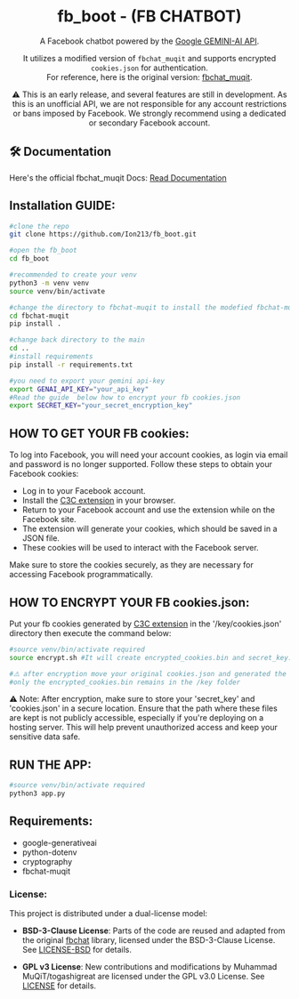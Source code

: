 <div align="center">

# fb_boot - (FB CHATBOT)

A Facebook chatbot powered by the [Google GEMINI-AI API](https://aistudio.google.com/app/apikey).

It utilizes a modified version of `fbchat_muqit` and supports encrypted `cookies.json` for authentication.  
For reference, here is the original version: [fbchat_muqit](https://github.com/togashigreat/fbchat-muqit?tab=BSD-3-Clause-2-ov-file).

⚠️ This is an early release, and several features are still in development. As this is an unofficial API, we are not responsible for any account restrictions or bans imposed by Facebook. We strongly recommend using a dedicated or secondary Facebook account.

</div>

## 🛠️ Documentation
Here's the official fbchat_muqit Docs:
    [Read Documentation](http://fbchat-muqit.rtfd.io/)

## Installation GUIDE:
```bash
#clone the repo
git clone https://github.com/Ion213/fb_boot.git

#open the fb_boot
cd fb_boot

#recommended to create your venv 
python3 -m venv venv
source venv/bin/activate

#change the directory to fbchat-muqit to install the modefied fbchat-muqit
cd fbchat-muqit
pip install .

#change back directory to the main
cd ..
#install requirements
pip install -r requirements.txt

#you need to export your gemini api-key
export GENAI_API_KEY="your_api_key"
#Read the guide  below how to encrypt your fb cookies.json
export SECRET_KEY="your_secret_encryption_key"
```

## HOW TO GET YOUR FB cookies:
To log into Facebook, you will need your account cookies, as login via email and password is no longer supported. Follow these steps to obtain your Facebook cookies:

- Log in to your Facebook account.
- Install the [C3C extension](https://github.com/c3cbot/c3c-ufc-utility) in your browser.
- Return to your Facebook account and use the extension while on the Facebook site.
- The extension will generate your cookies, which should be saved in a JSON file.
- These cookies will be used to interact with the Facebook server.

Make sure to store the cookies securely, as they are necessary for accessing Facebook programmatically.


## HOW TO ENCRYPT YOUR FB cookies.json:
Put your fb cookies generated by [C3C extension](https://github.com/c3cbot/c3c-ufc-utility) in the '/key/cookies.json' directory then execute the command below:
```bash
#source venv/bin/activate required
source encrypt.sh #It will create encrypted_cookies.bin and secret_key.key

#⚠️ after encryption move your original cookies.json and generated the secret key in a secured PATH 
#only the encrypted_cookies.bin remains in the /key folder
```
⚠️ Note: After encryption, make sure to store your 'secret_key' and 'cookies.json' in a secure location. Ensure that the path where these files are kept is not publicly accessible, especially if you're deploying on a hosting server. This will help prevent unauthorized access and keep your sensitive data safe.

## RUN THE APP:
```python
#source venv/bin/activate required
python3 app.py
```

## Requirements:
- google-generativeai
- python-dotenv
- cryptography
- fbchat-muqit

### License:

This project is distributed under a dual-license model:

- **BSD-3-Clause License**: Parts of the code are reused and adapted from the original [fbchat](https://github.com/fbchat-dev/fbchat) library, licensed under the BSD-3-Clause License. 
  See [LICENSE-BSD](./LICENSE-BSD.md) for details.

- **GPL v3 License**: New contributions and modifications by Muhammad MuQiT/togashigreat are licensed under the GPL v3.0 License.
See [LICENSE](./LICENSE.md) for details.


